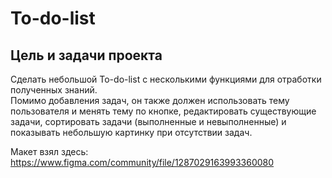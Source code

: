# To-do-list

## Цель и задачи проекта
Сделать небольшой To-do-list с несколькими функциями для отработки полученных знаний.  
Помимо добавления задач, он также должен использовать тему пользователя и менять тему по кнопке, редактировать существующие задачи, сортировать задачи (выполненные и невыполненные) и показывать небольшую картинку при отсутствии задач.

Макет взял здесь:  
https://www.figma.com/community/file/1287029163993360080


